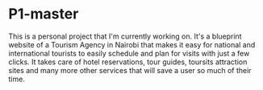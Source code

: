 # P1-master
This is a personal project that I'm currently working on. It's a blueprint website of a Tourism Agency in Nairobi that makes it easy for national and international tourists to easily schedule and plan for visits with just a few clicks.
It takes care of hotel reservations, tour guides, toursits attraction sites and many more other services that will save a user so much of their time.
